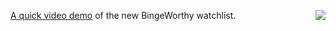<img src="http://scripting.com/images/2019/10/14/greenAcres.png" border="0" align="right"><a href="https://www.youtube.com/watch?v=VnL1eMCKQgk">A quick video demo</a> of the new BingeWorthy watchlist. 
